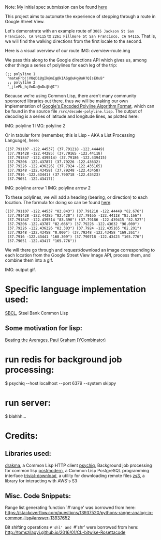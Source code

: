 Note: My initial spec submission can be found [here](https://github.com/suterr252/skippy/blob/master/submitted.txt)

This project aims to automate the experience of stepping through a route in Google Street View.

Let's demonstrate with an example route of `3065 Jackson St San Francisco, CA 94115` to `2261 Fillmore St San Francisco, CA 94115`. That is, we will find the walking directions from the first locale to the second.

Here is a visual overview of our route
IMG: overview-route.img

We pass this along to the Google directions API which gives us, among other things a series of polylines for each leg of the trip:

``` common-lisp
(;; polyline 1
 "mateFrbjjVUqDi@gIk@mIg@kIASg@uHg@uH?Q[sEOuB"
 ;; polyline 2
 "_jteFb_hjVnDa@nDc@h@I")
```

Because we're using Common Lisp, there aren't many community sponsored libraries out there, thus we will be making our own implementation of [Google's Encoded Polyline Algorithm Format](https://developers.google.com/maps/documentation/utilities/polylinealgorithm), which can be found in the source file `/src/decode-polyline.lisp`. The output of decoding is a series of latitude and longitude lines, as plotted here:

IMG: polyline 1
IMG: polyline 2

Or in tabular form (remember, this is Lisp - AKA a List Processing Language), here:
``` common-lisp1
((37.791107 -122.44537) (37.791218 -122.44449)
 (37.791428 -122.44285) (37.79165 -122.44118)
 (37.791847 -122.439514) (37.79186 -122.439415)
 (37.79206 -122.43787) (37.79226 -122.43632)
 (37.79226 -122.436226) (37.7924 -122.435165)
 (37.79248 -122.43458) (37.79248 -122.43458)
 (37.7916 -122.43441) (37.790718 -122.43423)
 (37.79051 -122.43417))
```

IMG: polyline arrow 1
IMG: polyline arrow 2

To these polylines, we will add a heading (bearing, or direction) to each location. The formula for doing so can be found [here](https://stackoverflow.com/questions/3932502/calculate-angle-between-two-latitude-longitude-points#answer-18738281):
``` common-lisp
((37.791107 -122.44537 "82.843") (37.791218 -122.44449 "82.676")
 (37.791428 -122.44285 "82.420") (37.79165 -122.44118 "83.166")
 (37.791847 -122.439514 "83.390") (37.79186 -122.439415 "82.527")
 (37.79206 -122.43787 "82.666") (37.79226 -122.43632 "90.000")
 (37.79226 -122.436226 "82.383") (37.7924 -122.435165 "82.201")
 (37.79248 -122.43458 "0.000") (37.79248 -122.43458 "169.261")
 (37.7916 -122.43441 "168.309") (37.790718 -122.43423 "165.776")
 (37.79051 -122.43417 "165.776"))
```

We will there go through and request/download an image corresponding to each location from the Google Street View Image API, process them, and combine them into a gif.

IMG: output gif.

# Specific language implementation used:
[SBCL](http://www.sbcl.org/), Steel Bank Common Lisp

## Some motivation for lisp:
[Beating the Averages, Paul Graham (YCombinator)](http://www.paulgraham.com/avg.html)


# run redis for background job processing:
$ psychiq --host localhost --port 6379 --system skippy

# run server:
$ blahhh...




# Credits:

## Libraries used:

[drakma](https://github.com/edicl/drakma), a Common Lisp HTTP client
[psychiq](https://github.com/fukamachi/psychiq), Background job processing for common lisp
[postmodern](https://github.com/marijnh/Postmodern), a Common Lisp PostgreSQL programming interface
[trivial-download](https://github.com/eudoxia0/trivial-download), a utility for downloading remote files
[zs3](https://github.com/xach/zs3), a library for interacting with AWS's S3


## Misc. Code Snippets:

Range list generating function `#'range' was borrowed from here:
https://stackoverflow.com/questions/13937520/pythons-range-analog-in-common-lisp#answer-13937652

Bit shifting operations `#'shl' and `#'shr' were borrowed from here:
http://tomszilagyi.github.io/2016/01/CL-bitwise-Rosettacode

